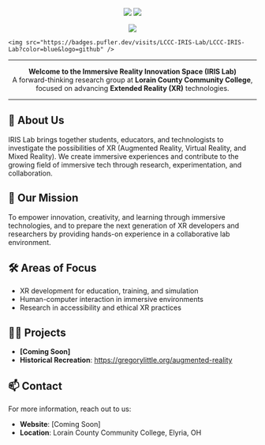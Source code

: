 <p align="center">
    <img src="https://github.com/user-attachments/assets/e25f717f-90b6-4395-b5b4-20d241910fbd#gh-light-mode-only"/>
    <img src="https://github.com/user-attachments/assets/d4fe295b-0765-499f-a8d4-c31188e86c84#gh-dark-mode-only"/>
</p>

<p align="center">
    <img src="https://komarev.com/ghpvc/?username=LCCC-IRIS-Lab&style=plastic&color=orange&label=Views"><img>
    
    <img src="https://badges.pufler.dev/visits/LCCC-IRIS-Lab/LCCC-IRIS-Lab?color=blue&logo=github" />
</p>

---

<p align="center">
  <strong>Welcome to the Immersive Reality Innovation Space (IRIS Lab)</strong><br>
  A forward-thinking research group at <strong>Lorain County Community College</strong>, focused on advancing <strong>Extended Reality (XR)</strong> technologies.
</p>

---

## 🚀 About Us

IRIS Lab brings together students, educators, and technologists to investigate the possibilities of XR (Augmented Reality, Virtual Reality, and Mixed Reality). We create immersive experiences and contribute to the growing field of immersive tech through research, experimentation, and collaboration.

## 🎯 Our Mission

To empower innovation, creativity, and learning through immersive technologies, and to prepare the next generation of XR developers and researchers by providing hands-on experience in a collaborative lab environment.

## 🛠️ Areas of Focus

- XR development for education, training, and simulation
- Human-computer interaction in immersive environments
- Research in accessibility and ethical XR practices

## 👷‍♂️ Projects

- **[Coming Soon]**
- **Historical Recreation**: https://gregorylittle.org/augmented-reality

## 📫 Contact

For more information, reach out to us:

- **Website**: [Coming Soon]
- **Location**: Lorain County Community College, Elyria, OH

